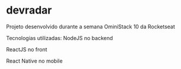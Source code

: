 # devradar
Projeto desenvolvido durante a semana OminiStack 10 da Rocketseat

Tecnologias utilizadas:
NodeJS no backend

ReactJS no front

React Native no mobile
